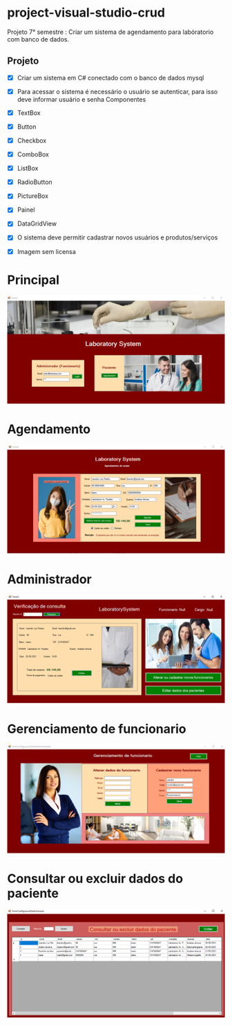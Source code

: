 # project-visual-studio-crud
 Projeto 7° semestre : Criar um sistema  de agendamento para labóratorio com banco de dados.

## Projeto
- [X] Criar um sistema em C# conectado com o banco de dados mysql
- [X] Para acessar o sistema é necessário o usuário se autenticar, para isso deve informar usuário e senha
 Componentes
 - [x] TextBox
 - [x] Button
 - [x] Checkbox
 - [x] ComboBox
 - [x] ListBox
 - [x] RadioButton
 - [x] PictureBox
 - [x] Painel
 - [x] DataGridView
- [x] O sistema deve permitir cadastrar novos usuários e produtos/serviços
- [x] Imagem sem licensa




# Principal

![imagem](https://github.com/leandroluizpereira/project-visual-studio-crud/blob/main/1.png)

# Agendamento

![imagem](https://github.com/leandroluizpereira/project-visual-studio-crud/blob/main/2.png)

# Administrador

![imagem](https://github.com/leandroluizpereira/project-visual-studio-crud/blob/main/3.png)

# Gerenciamento de funcionario

![imagem](https://github.com/leandroluizpereira/project-visual-studio-crud/blob/main/4.png)

# Consultar ou excluir dados do paciente

![imagem](https://github.com/leandroluizpereira/project-visual-studio-crud/blob/main/5.png)

